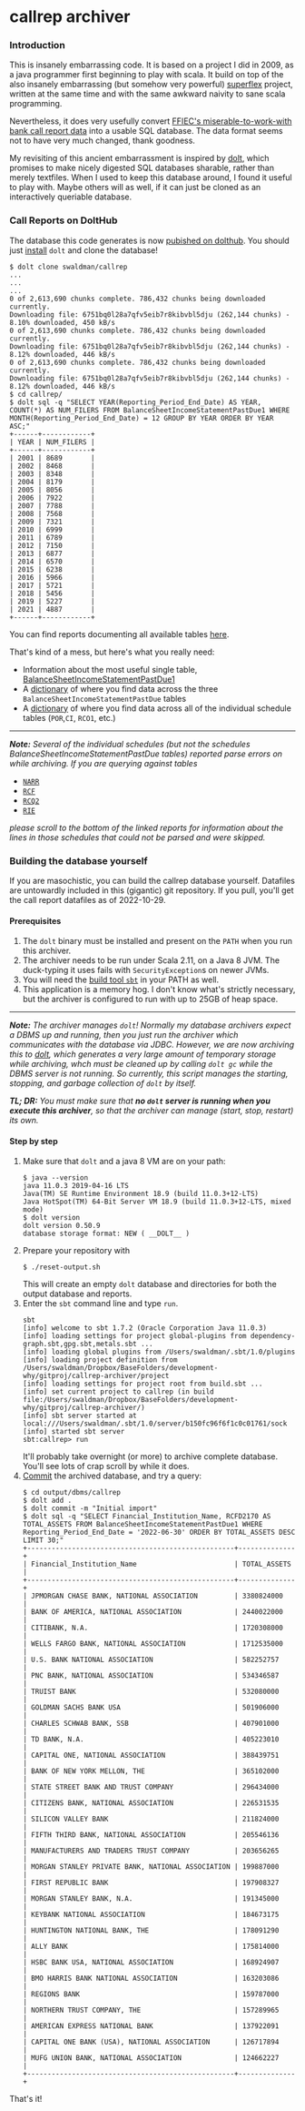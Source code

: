 # callrep archiver

### Introduction

This is insanely embarrassing code. It is based on a project I did in 2009, as a java programmer
first beginning to play with scala. It build on top of the also insanely embarrassing (but somehow
very powerful) [superflex](https://github.com/swaldman/superflex) project, written at the same time and with the same awkward
naivity to sane scala programming.

Nevertheless, it does very usefully convert [FFIEC's miserable-to-work-with bank call report data](https://cdr.ffiec.gov/public/PWS/DownloadBulkData.aspx) into
a usable SQL database. The data format seems not to have very much changed, thank goodness.

My revisiting of this ancient embarrassment is inspired by [dolt](https://github.com/dolthub/dolt), which promises to make nicely digested SQL databases
sharable, rather than merely textfiles. When I used to keep this database around, I found it useful to play with. Maybe others
will as well, if it can just be cloned as an interactively queriable database.

### Call Reports on DoltHub

The database this code generates is now [pubished on dolthub](https://www.dolthub.com/repositories/swaldman/callrep). You should just [install](https://docs.dolthub.com/introduction/installation) `dolt` and clone the database!

```
$ dolt clone swaldman/callrep
...
...
...
0 of 2,613,690 chunks complete. 786,432 chunks being downloaded currently.
Downloading file: 6751bq0l28a7qfv5eib7r8kibvbl5dju (262,144 chunks) - 8.10% downloaded, 450 kB/s
0 of 2,613,690 chunks complete. 786,432 chunks being downloaded currently.
Downloading file: 6751bq0l28a7qfv5eib7r8kibvbl5dju (262,144 chunks) - 8.12% downloaded, 446 kB/s
0 of 2,613,690 chunks complete. 786,432 chunks being downloaded currently.
Downloading file: 6751bq0l28a7qfv5eib7r8kibvbl5dju (262,144 chunks) - 8.12% downloaded, 446 kB/s
$ cd callrep/
$ dolt sql -q "SELECT YEAR(Reporting_Period_End_Date) AS YEAR, COUNT(*) AS NUM_FILERS FROM BalanceSheetIncomeStatementPastDue1 WHERE MONTH(Reporting_Period_End_Date) = 12 GROUP BY YEAR ORDER BY YEAR ASC;"
+------+------------+
| YEAR | NUM_FILERS |
+------+------------+
| 2001 | 8689       |
| 2002 | 8468       |
| 2003 | 8348       |
| 2004 | 8179       |
| 2005 | 8056       |
| 2006 | 7922       |
| 2007 | 7788       |
| 2008 | 7568       |
| 2009 | 7321       |
| 2010 | 6999       |
| 2011 | 6789       |
| 2012 | 7150       |
| 2013 | 6877       |
| 2014 | 6570       |
| 2015 | 6238       |
| 2016 | 5966       |
| 2017 | 5721       |
| 2018 | 5456       |
| 2019 | 5227       |
| 2021 | 4887       |
+------+------------+
```

You can find reports documenting all available tables [here](https://www.mchange.com/projects/callrep/2022-10-29/).

That's kind of a mess, but here's what you really need:

* Information about the most useful single table, [BalanceSheetIncomeStatementPastDue1](https://www.mchange.com/projects/callrep/2022-10-29/BalanceSheetIncomeStatementPastDue1-report.txt)
* A [dictionary](https://www.mchange.com/projects/callrep/2022-10-29/BalanceSheetIncomeStatementPastDueDictionary.txt) of where you find data across the three `BalanceSheetIncomeStatementPastDue` tables
* A [dictionary](https://www.mchange.com/projects/callrep/2022-10-29/AllSchedulesDictionary.txt) of where you find data across all of the individual schedule tables (`POR`,`CI`, `RCO1`, etc.)

---

_**Note:** Several of the individual schedules (but not the schedules BalanceSheetIncomeStatementPastDue tables) reported parse errors on while archiving.
If you are querying against tables_

* [`NARR`](https://www.mchange.com/projects/callrep/2022-10-29/NARR-report.txt)
* [`RCF`](https://www.mchange.com/projects/callrep/2022-10-29/RCF-report.txt)
* [`RCQ2`](https://www.mchange.com/projects/callrep/2022-10-29/RCQ2-report.txt)
* [`RIE`](https://www.mchange.com/projects/callrep/2022-10-29/RIE-report.txt)

_please scroll to the bottom of the linked reports for information about the lines in those schedules that could not be parsed and were skipped._

### Building the database yourself

If you are masochistic, you can build the callrep database yourself. Datafiles are untowardly included in this (gigantic) git
repository. If you pull, you'll get the call report datafiles as of 2022-10-29.

#### Prerequisites

1. The `dolt` binary must be installed and present on the `PATH` when you run this archiver.
2. The archiver needs to be run under Scala 2.11, on a Java 8 JVM. The duck-typing it uses fails with `SecurityException`s on newer JVMs.
3. You will need the [build tool `sbt`](https://www.scala-sbt.org/) in your PATH as well.
4. This application is a memory hog. I don't know what's strictly necessary, but the archiver is configured to run with up to 25GB of heap space.

---

_**Note:** The archiver manages `dolt`!
Normally my database archivers expect a DBMS up and running, then you just run the archiver which communicates with
the database via JDBC. However, we are now archiving this to [dolt](https://www.dolthub.com/), which generates a very
large amount of temporary storage while archiving, whch must be cleaned up by calling `dolt gc` while the DBMS server
is not running. So currently, this script manages the starting, stopping, and garbage collection of `dolt` by itself._

_**TL; DR:** You must make sure that **no `dolt` server is running when you execute this archiver**, so that the archiver
can manage (start, stop, restart) its own._

#### Step by step

1. Make sure that `dolt` and a java 8 VM are on your path:
   ```
   $ java --version
   java 11.0.3 2019-04-16 LTS
   Java(TM) SE Runtime Environment 18.9 (build 11.0.3+12-LTS)
   Java HotSpot(TM) 64-Bit Server VM 18.9 (build 11.0.3+12-LTS, mixed mode)
   $ dolt version
   dolt version 0.50.9
   database storage format: NEW ( __DOLT__ )

   ```
2. Prepare your repository with
   ```
   $ ./reset-output.sh
   ```
   This will create an empty `dolt` database and directories for both the output database and reports.
3. Enter the `sbt` command line and type `run`.
   ```
   sbt
   [info] welcome to sbt 1.7.2 (Oracle Corporation Java 11.0.3)
   [info] loading settings for project global-plugins from dependency-graph.sbt,gpg.sbt,metals.sbt ...
   [info] loading global plugins from /Users/swaldman/.sbt/1.0/plugins
   [info] loading project definition from /Users/swaldman/Dropbox/BaseFolders/development-why/gitproj/callrep-archiver/project
   [info] loading settings for project root from build.sbt ...
   [info] set current project to callrep (in build file:/Users/swaldman/Dropbox/BaseFolders/development-why/gitproj/callrep-archiver/)
   [info] sbt server started at local:///Users/swaldman/.sbt/1.0/server/b150fc96f6f1c0c01761/sock
   [info] started sbt server
   sbt:callrep> run
   
   ```
   It'll probably take overnight (or more) to archive complete database. You'll see lots of crap scroll by while it does.
4. [Commit](https://docs.dolthub.com/concepts/dolt/git/commits) the archived database, and try a query:
   ```
   $ cd output/dbms/callrep
   $ dolt add .
   $ dolt commit -m "Initial import"
   $ dolt sql -q "SELECT Financial_Institution_Name, RCFD2170 AS TOTAL_ASSETS FROM BalanceSheetIncomeStatementPastDue1 WHERE Reporting_Period_End_Date = '2022-06-30' ORDER BY TOTAL_ASSETS DESC LIMIT 30;"
   +---------------------------------------------------+--------------+
   | Financial_Institution_Name                        | TOTAL_ASSETS |
   +---------------------------------------------------+--------------+
   | JPMORGAN CHASE BANK, NATIONAL ASSOCIATION         | 3380824000   |
   | BANK OF AMERICA, NATIONAL ASSOCIATION             | 2440022000   |
   | CITIBANK, N.A.                                    | 1720308000   |
   | WELLS FARGO BANK, NATIONAL ASSOCIATION            | 1712535000   |
   | U.S. BANK NATIONAL ASSOCIATION                    | 582252757    |
   | PNC BANK, NATIONAL ASSOCIATION                    | 534346587    |
   | TRUIST BANK                                       | 532080000    |
   | GOLDMAN SACHS BANK USA                            | 501906000    |
   | CHARLES SCHWAB BANK, SSB                          | 407901000    |
   | TD BANK, N.A.                                     | 405223010    |
   | CAPITAL ONE, NATIONAL ASSOCIATION                 | 388439751    |
   | BANK OF NEW YORK MELLON, THE                      | 365102000    |
   | STATE STREET BANK AND TRUST COMPANY               | 296434000    |
   | CITIZENS BANK, NATIONAL ASSOCIATION               | 226531535    |
   | SILICON VALLEY BANK                               | 211824000    |
   | FIFTH THIRD BANK, NATIONAL ASSOCIATION            | 205546136    |
   | MANUFACTURERS AND TRADERS TRUST COMPANY           | 203656265    |
   | MORGAN STANLEY PRIVATE BANK, NATIONAL ASSOCIATION | 199887000    |
   | FIRST REPUBLIC BANK                               | 197908327    |
   | MORGAN STANLEY BANK, N.A.                         | 191345000    |
   | KEYBANK NATIONAL ASSOCIATION                      | 184673175    |
   | HUNTINGTON NATIONAL BANK, THE                     | 178091290    |
   | ALLY BANK                                         | 175814000    |
   | HSBC BANK USA, NATIONAL ASSOCIATION               | 168924907    |
   | BMO HARRIS BANK NATIONAL ASSOCIATION              | 163203086    |
   | REGIONS BANK                                      | 159787000    |
   | NORTHERN TRUST COMPANY, THE                       | 157289965    |
   | AMERICAN EXPRESS NATIONAL BANK                    | 137922091    |
   | CAPITAL ONE BANK (USA), NATIONAL ASSOCIATION      | 126717894    |
   | MUFG UNION BANK, NATIONAL ASSOCIATION             | 124662227    |
   +---------------------------------------------------+--------------+
   ```

That's it!

